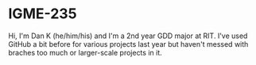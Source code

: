 # IGME-235
Hi, I'm Dan K (he/him/his) and I'm a 2nd year GDD major at RIT.
I've used GitHub a bit before for various projects last year but haven't messed with braches too much or larger-scale projects in it.
